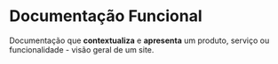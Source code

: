 # Documentação Funcional

Documentação que **contextualiza** e **apresenta** um produto, serviço ou funcionalidade - visão geral de um site.
